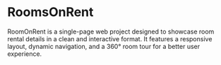 # RoomsOnRent
RoomOnRent is a single-page web project designed to showcase room rental details in a clean and interactive format. It features a responsive layout, dynamic navigation, and a 360° room tour for a better user experience.
